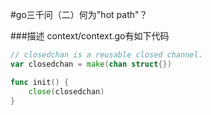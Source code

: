 #go三千问（二）何为"hot path"？

###描述
context/context.go有如下代码
```go
// closedchan is a reusable closed channel.
var closedchan = make(chan struct{})

func init() {
	close(closedchan)
}
```
